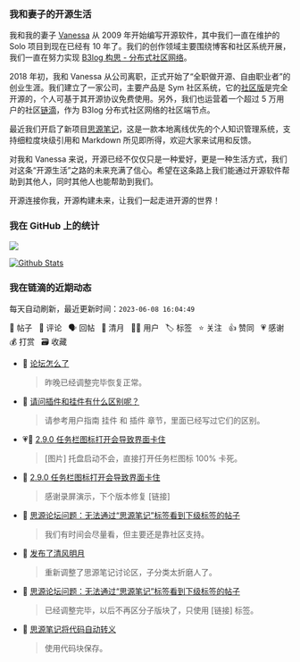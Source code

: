 ### 我和妻子的开源生活

我和我的妻子 [Vanessa](https://github.com/Vanessa219) 从 2009 年开始编写开源软件，其中我们一直在维护的 Solo 项目到现在已经有 10 年了。我们的创作领域主要围绕博客和社区系统开展，我们一直在努力实现 [B3log 构思 - 分布式社区网络](https://ld246.com/article/1546941897596)。

2018 年初，我和 Vanessa 从公司离职，正式开始了“全职做开源、自由职业者”的创业生涯。我们建立了一家公司，主要产品是 Sym 社区系统，它的[社区版](https://github.com/88250/symphony)是完全开源的，个人可基于其开源协议免费使用。另外，我们也运营着一个超过 5 万用户的社区[链滴](https://ld246.com)，作为 B3log 分布式社区网络的社区端节点。

最近我们开启了新项目[思源笔记](https://github.com/siyuan-note/siyuan)，这是一款本地离线优先的个人知识管理系统，支持细粒度块级引用和 Markdown 所见即所得，欢迎大家来试用和反馈。

对我和 Vanessa 来说，开源已经不仅仅只是一种爱好，更是一种生活方式，我们对这条“开源生活”之路的未来充满了信心。希望在这条路上我们能通过开源软件帮助到其他人，同时其他人也能帮助到我们。

开源连接你我，开源构建未来，让我们一起走进开源的世界！

### 我在 GitHub 上的统计

<a title="Hits" target="_blank" href="https://github.com/88250/88250"><img src="https://hits.b3log.org/88250/88250.svg"></a>

[![Github Stats](https://github-readme-stats.vercel.app/api?username=88250&theme=tokyonight&show_icons=true)](https://github.com/88250)

<!--events start -->

### 我在链滴的近期动态

每天自动刷新，最近更新时间：`2023-06-08 16:04:49`

📝 帖子 &nbsp; 💬 评论 &nbsp; 🗣 回帖 &nbsp; 🌙 清月 &nbsp; 👨‍💻 用户 &nbsp; 🏷️ 标签 &nbsp; ⭐️ 关注 &nbsp; 👍 赞同 &nbsp; 💗 感谢 &nbsp; 💰 打赏 &nbsp; 🗃 收藏

* 💬 [论坛怎么了](https://ld246.com/article/1686116272336/comment/1686211477479#comments)

  > 昨晚已经调整完毕恢复正常。
* 💬 [请问插件和挂件有什么区别呢？](https://ld246.com/article/1686210169932/comment/1686210529394#comments)

  > 请参考用户指南 挂件 和 插件 章节，里面已经写过它们的区别。
* 💗📝 [2.9.0 任务栏图标打开会导致界面卡住](https://ld246.com/article/1686041143936)

  > [图片] 托盘启动不会，直接打开任务栏图标 100% 卡死。
* 💬 [2.9.0 任务栏图标打开会导致界面卡住](https://ld246.com/article/1686041143936/comment/1686196433692#comments)

  > 感谢录屏演示，下个版本修复 [链接]
* 💬 [思源论坛问题：无法通过“思源笔记”标签看到下级标签的帖子](https://ld246.com/article/1686007090436/comment/1686192617958#comments)

  > 我们有时间会尽量看，但主要还是靠社区支持。
* 🌙 [发布了清风明月](https://ld246.com/member/88250/breezemoons/1686189763684)

  > 重新调整了思源笔记讨论区，子分类太折磨人了。
* 💬 [思源论坛问题：无法通过“思源笔记”标签看到下级标签的帖子](https://ld246.com/article/1686007090436/comment/1686187872899#comments)

  > 已经调整完毕，以后不再区分子版块了，只使用 [链接] 标签。
* 💬 [思源笔记将代码自动转义](https://ld246.com/article/1686186760162/comment/1686187088938#comments)

  > 使用代码块保存。


<!--events end -->
